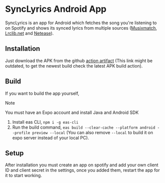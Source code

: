 # SyncLyrics Android App

SyncLyrics is an app for Android which fetches the song you're listening to on Spotify and shows its synced lyrics from multiple sources ([Musixmatch](https://musixmatch.com), [Lrclib.net](https://lrclib.net) and [Netease](https://music.163.com/)).

## Installation

Just download the APK from the github [action artifact](https://github.com/Stef-00012/SyncLyrics-android-app/actions/runs/11994897595/artifacts/2229401975) (This link might be outdated, to get the newest build check the latest APK build action).

## Build

If you want to build the app yourself,

> [!NOTE]
> You must have an Expo account and install Java and Android SDK

1. Install eas CLI, `npm i -g eas-cli`
2. Run the build command, `eas build --clear-cache --platform android --profile preview --local` (You can also remove `--local` to build it on expo server instead of your local PC).

## Setup

After installation you must create an app on spotify and add your own client ID and client secret in the settings, once you added them, restart the app for it to start working.